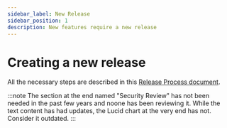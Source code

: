 ```yaml
---
sidebar_label: New Release
sidebar_position: 1
description: New features require a new release
---
```


# Creating a new release

All the necessary steps are described in this [Release Process document](https://docs.google.com/document/d/1MFuYL1Yb6tdlKve-IgCPyDWNwZK9_yV9aS-kEP-R-Vc/edit?tab=t.0).

:::note
The section at the end named "Security Review" has not been needed in the past few years and noone has been reviewing it.
While the text content has had updates, the Lucid chart at the very end has not. Consider it outdated.
:::